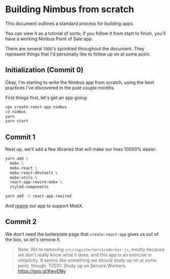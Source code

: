 # Building Nimbus from scratch

This document outlines a standard process for building apps.

You can view it as a tutorial of sorts;
if you follow it from start to finish,
you'll have a working Nimbus Point of Sale app.

There are several `TODO`'s sprinkled throughout the document.
They represent things that I'd personally like to follow up on at some point.

## Initialization (Commit 0)

Okay, I'm starting to write the Nimbus app from scratch,
using the best practices I've discovered in the past couple months.

First things first, let's get an app going:

```bash
npx create-react-app nimbus
cd nimbus
yarn
yarn start
```

## Commit 1

Next up, we'll add a few libraries that will make our lives 10000% easier.

```bash
yarn add \
  mobx \
  mobx-react \
  mobx-react-devtools \
  mobx-utils \
  react-app-rewire-mobx \
  styled-components

yarn add -D react-app-rewired
```

And [rewire] our app to support MobX.

[rewire]: https://github.com/timarney/react-app-rewired/tree/master/packages/react-app-rewire-mobx

## Commit 2

We don't need the boilerplate page
that `create-react-app` gives us out of the box,
so let's remove it.

> Note: We're removing `src/registerServiceWorker.js`,
> mostly because we don't really know what it does,
> and this app is an exercise in simplicity.
> It seems like something we should study up on at some point, though.
> TODO: Study up on Service Workers. https://goo.gl/KwvDNy
